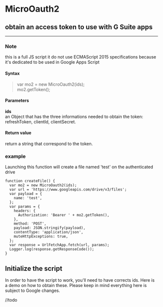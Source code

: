 # MicroOauth2
## obtain an access token to use with G Suite apps
----------

### Note  

this is a full JS script it do not use ECMAScript 2015 specifications because it's dedicated to be used in Google Apps Script

#### Syntax  
> var mo2 = new MicroOauth2(ids);  
> mo2.getToken();  

#### Parameters  
**ids**  
 an Object that has the three informations needed to obtain the token: refreshToken, clientId, clientSecret.  

#### Return value  
return a string that correspond to the token.  


### example  

Launching this function will create a file named 'test' on the authenticated drive  

    function createFile() {
      var mo2 = new MicroOauth2(ids);
      var url = 'https://www.googleapis.com/drive/v3/files';
      var payload = {
        name: 'test',
      };
      var params = {
        headers: {
          Authorization: 'Bearer ' + mo2.getToken(),
        },
        method: 'POST',
        payload: JSON.stringify(payload),
        contentType: 'application/json',
        muteHttpExceptions: true,
      };
      var response = UrlFetchApp.fetch(url, params);
      Logger.log(response.getResponseCode());
    }

## Initialize the script  

In order to have the script to work, you'll need to have corrects ids.
Here is a demo on how to obtain these. Please keep in mind everything here is subject to Google changes.

//todo
